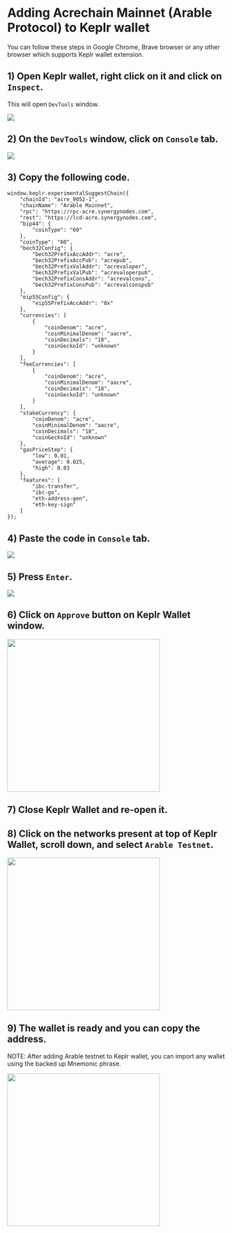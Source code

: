 # Adding Acrechain Mainnet (Arable Protocol) to Keplr wallet

You can follow these steps in Google Chrome, Brave browser or any other browser which supports Keplr wallet extension. 

## 1) Open Keplr wallet, right click on it and click on ``Inspect``.

This will open ``DevTools`` window.

![](https://www.synergynodes.com/images/acrechain-mainnet-keplr/Acrechain-Mainnet-Keplr-01-min.png)

## 2) On the ``DevTools`` window, click on ``Console`` tab.

![](https://www.synergynodes.com/images/acrechain-mainnet-keplr/Acrechain-Mainnet-Keplr-02-min.png)

## 3) Copy the following code.

```
window.keplr.experimentalSuggestChain({
  	"chainId": "acre_9052-1",
  	"chainName": "Arable Mainnet",
    "rpc": "https://rpc-acre.synergynodes.com",
    "rest": "https://lcd-acre.synergynodes.com",
  	"bip44": {
  		"coinType": "60"
  	},
  	"coinType": "60",
  	"bech32Config": {
  		"bech32PrefixAccAddr": "acre",
  		"bech32PrefixAccPub": "acrepub",
  		"bech32PrefixValAddr": "acrevaloper",
  		"bech32PrefixValPub": "acrevaloperpub",
  		"bech32PrefixConsAddr": "acrevalcons",
  		"bech32PrefixConsPub": "acrevalconspub"
  	},
    "eip55Config": {
  		"eip55PrefixAccAddr": "0x"
  	},
  	"currencies": [
  		{
  			"coinDenom": "acre",
  			"coinMinimalDenom": "aacre",
  			"coinDecimals": "18",
  			"coinGeckoId": "unknown"
  		}
  	],
  	"feeCurrencies": [
  		{
  			"coinDenom": "acre",
  			"coinMinimalDenom": "aacre",
  			"coinDecimals": "18",
  			"coinGeckoId": "unknown"
  		}
  	],
  	"stakeCurrency": {
  		"coinDenom": "acre",
  		"coinMinimalDenom": "aacre",
  		"coinDecimals": "18",
  		"coinGeckoId": "unknown"
  	},
  	"gasPriceStep": {
  		"low": 0.01,
  		"average": 0.025,
  		"high": 0.03
  	},
  	"features": [
  		"ibc-transfer",
  		"ibc-go",
  		"eth-address-gen",
  		"eth-key-sign"
  	]
});
```

## 4) Paste the code in ``Console`` tab.

![](https://www.synergynodes.com/images/acrechain-mainnet-keplr/Acrechain-Mainnet-Keplr-03-min.png)

## 5) Press ``Enter``.

![](https://www.synergynodes.com/images/acrechain-mainnet-keplr/Acrechain-Mainnet-Keplr-04-min.png)

## 6) Click on ``Approve`` button on Keplr Wallet window.

<img src="https://www.synergynodes.com/images/acrechain-mainnet-keplr/Acrechain-Mainnet-Keplr-05-min.png" width="350">

## 7) Close Keplr Wallet and re-open it.

## 8) Click on the networks present at top of Keplr Wallet, scroll down, and select ``Arable Testnet``.

<img src="https://www.synergynodes.com/images/acrechain-mainnet-keplr/Acrechain-Mainnet-Keplr-06-min.png" width="350">

## 9) The wallet is ready and you can copy the address.

NOTE: After adding Arable testnet to Keplr wallet, you can import any wallet using the backed up Mnemonic phrase.

<img src="https://www.synergynodes.com/images/acrechain-mainnet-keplr/Acrechain-Mainnet-Keplr-07-min.png" width="350">

